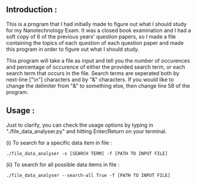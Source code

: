 Introduction :
--------------
This is a program that I had initially made to figure out what I should study for my Nanotechnology Exam.
It was a closed book examination and I had a soft copy of 6 of the previous years' question papers, so I made a file containing
the topics of each question of each question paper and made this program in order to figure out what I should study.

This program will take a file as input and tell you the number of occurences and percentage of occurence of either the
provided search term, or each search term that occurs in the file. Search terms are seperated both by next-line ["\n"]
characters and by "&" characters. If you would like to change the delimiter from "&" to something else, then change line 58
of the program.

Usage :
-------
Just to clarify, you can check the usage options by typing in "./file_data_analyser.py" and hitting Enter/Return on your
terminal.

(i) To search for a specific data item in file :

    ./file_data_analyser -s [SEARCH TERM] -f [PATH TO INPUT FILE]
    
(ii) To search for all possible data items in file :
    
    ./file_data_analyser --search-all True -f [PATH TO INPUT FILE]
